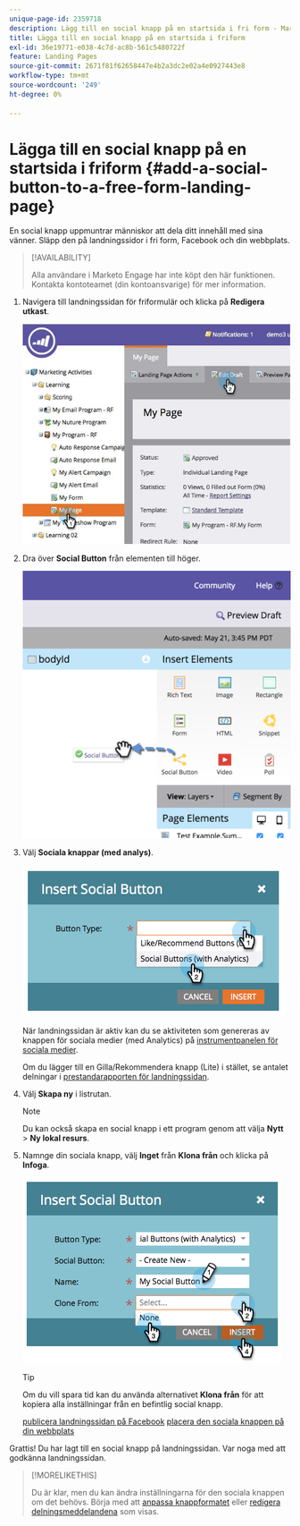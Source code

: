 ```yaml
---
unique-page-id: 2359718
description: Lägg till en social knapp på en startsida i fri form - Marketo Docs - produktdokumentation
title: Lägga till en social knapp på en startsida i friform
exl-id: 36e19771-e038-4c7d-ac8b-561c5480722f
feature: Landing Pages
source-git-commit: 2671f81f62658447e4b2a3dc2e02a4e0927443e8
workflow-type: tm+mt
source-wordcount: '249'
ht-degree: 0%

---
```


# Lägga till en social knapp på en startsida i friform {#add-a-social-button-to-a-free-form-landing-page}

En social knapp uppmuntrar människor att dela ditt innehåll med sina vänner. Släpp den på landningssidor i fri form, Facebook och din webbplats.

>[!AVAILABILITY]
>
>Alla användare i Marketo Engage har inte köpt den här funktionen. Kontakta kontoteamet (din kontoansvarige) för mer information.

1. Navigera till landningssidan för friformulär och klicka på **Redigera utkast**.

   ![](assets/scoring.jpg)

1. Dra över **Social Button** från elementen till höger.

   ![](assets/image2015-5-21-15-3a47-3a46.png)

1. Välj **Sociala knappar (med analys)**.

   ![](assets/image2014-9-17-10-3a35-3a13.png)

   När landningssidan är aktiv kan du se aktiviteten som genereras av knappen för sociala medier (med Analytics) på [instrumentpanelen för sociala medier](/help/marketo/product-docs/demand-generation/social/social-functions/view-social-performance.md).

   Om du lägger till en Gilla/Rekommendera knapp (Lite) i stället, se antalet delningar i [prestandarapporten för landningssidan](/help/marketo/product-docs/demand-generation/landing-pages/understanding-landing-pages/landing-page-performance-report.md).

1. Välj **Skapa ny** i listrutan.

   >[!NOTE]
   >
   >Du kan också skapa en social knapp i ett program genom att välja **Nytt** > **Ny lokal resurs**.

1. Namnge din sociala knapp, välj **Inget** från **Klona från** och klicka på **Infoga**.

   ![](assets/image2014-9-17-10-3a35-3a26.png)

   >[!TIP]
   >
   >Om du vill spara tid kan du använda alternativet **Klona från** för att kopiera alla inställningar från en befintlig social knapp.

   [publicera landningssidan på Facebook](/help/marketo/product-docs/demand-generation/facebook/publish-landing-pages-to-facebook.md) [placera den sociala knappen på din webbplats](/help/marketo/product-docs/demand-generation/social/social-functions/deploy-social-on-your-website.md)

Grattis! Du har lagt till en social knapp på landningssidan. Var noga med att godkänna landningssidan.

>[!MORELIKETHIS]
>
>Du är klar, men du kan ändra inställningarna för den sociala knappen om det behövs. Börja med att [anpassa knappformatet](/help/marketo/product-docs/demand-generation/social/configuring-social-actions/customize-social-app-button.md) eller [redigera delningsmeddelandena](/help/marketo/product-docs/demand-generation/social/configuring-social-actions/configure-social-sign-up-share-flow.md) som visas.
